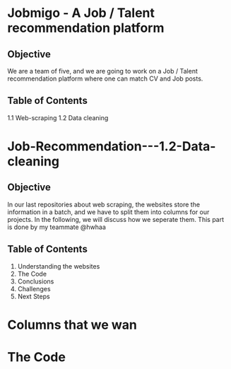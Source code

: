# Jobmigo - A Job / Talent recommendation platform
## Objective
We are a team of five, and we are going to work on a Job / Talent recommendation platform where one can match CV and Job posts. <br>

## Table of Contents
1.1 Web-scraping
1.2 Data cleaning


# Job-Recommendation---1.2-Data-cleaning
## Objective
In our last repositories about web scraping, the websites store the information in a batch, and we have to split them into columns for our projects. In the following, we will discuss how we seperate them.
This part is done by my teammate @hwhaa

## Table of Contents
1. Understanding the websites
2. The Code
3. Conclusions
4. Challenges
5. Next Steps

# Columns that we wan
# The Code
